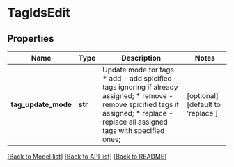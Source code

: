# TagIdsEdit

## Properties
Name | Type | Description | Notes
------------ | ------------- | ------------- | -------------
**tag_update_mode** | **str** | Update mode for tags * add - add spicified tags ignoring if already assigned; * remove - remove spicified tags if assigned; * replace - replace all assigned tags with specified ones;  | [optional] [default to 'replace']

[[Back to Model list]](../README.md#documentation-for-models) [[Back to API list]](../README.md#documentation-for-api-endpoints) [[Back to README]](../README.md)



